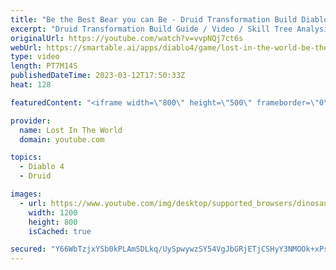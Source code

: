 ```yaml
---
title: "Be the Best Bear you can Be - Druid Transformation Build Diablo 4"
excerpt: "Druid Transformation Build Guide / Video / Skill Tree Analysis. This build goes heay on transforming as transforming is cool."
originalUrl: https://youtube.com/watch?v=vvpNQj7ct6s
webUrl: https://smartable.ai/apps/diablo4/game/lost-in-the-world-be-the-best-bear-you-can-be-druid-transformation-build-diablo-4/
type: video
length: PT7M14S
publishedDateTime: 2023-03-12T17:50:33Z
heat: 128

featuredContent: "<iframe width=\"800\" height=\"500\" frameborder=\"0\" src=\"https://www.youtube.com/embed/vvpNQj7ct6s\" allow=\"accelerometer; autoplay; encrypted-media; gyroscope; picture-in-picture\" allowfullscreen></iframe>"

provider:
  name: Lost In The World
  domain: youtube.com

topics:
  - Diablo 4
  - Druid

images:
  - url: https://www.youtube.com/img/desktop/supported_browsers/dinosaur.png
    width: 1200
    height: 800
    isCached: true

secured: "Y66WbTzjxYSb0kPLAmSDLkq/UySpwywzSY54VgJbGRjETjCSHyY3NMOOk+xPsuSIUzl4guKQB+9WUAI6HmiIRKCxtHNcvOyAHUR7HSK3FuhDleEYeq27a8MNSLs31lPkFoJInUFKqThLnEsz9Q2N934/EavVQDGzMuTZKuhhgIynEeDKAIcVK+I/HmOvH6svM5Ly97DYuft7mJB+tGlaCcCQCBx/ljRiTsnUa2hkrQ7MOzaIJ4L6G06bc0iOSqLaQhjAoymAzFtO0AfMeR9zXuA9p1KzgBZD18MMLrwDzrXfLBu6MQAF/X65C5xfRN+SzNanehXUghaAh2XcswXJku5hXTEWi0Xyudj4KD6MYfHL201gb0z9dGg8Kwk78aIlrKTyXUrvAVWl4jLNeqHqgg==;DRdXHyjfjwmPwlwJn7hICg=="
---
```


